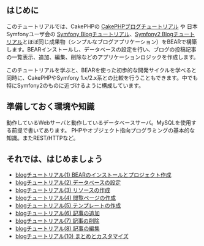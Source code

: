 ## はじめに ##

このチュートリアルでは、CakePHPの [CakePHPブログチュートリアル](http://book.cakephp.org/ja/view/1528/CakePHP%E3%83%96%E3%83%AD%E3%82%B0%E3%83%81%E3%83%A5%E3%83%BC%E3%83%88%E3%83%AA%E3%82%A2%E3%83%AB) や 日本Symfonyユーザ会の [Symfony Blogチュートリアル](http://www.symfony.gr.jp/docs/for-beginners/blog-tutorial/)、[Symfony2 Blogチュートリアル](http://docs.symfony.gr.jp/sf2-blog-tutorial/)とほぼ同じ成果物（シンプルなブログアプリケーション）をBEARで構築します。BEARインストールし、データベースの設定を行い、ブログの投稿記事の一覧表示、追加、編集、削除などのアプリケーションロジックを作成します。

このチュートリアルを学ぶと、BEARを使った初歩的な開発サイクルを学べると同時に、CakePHPやSymfony 1.x/2.x系との比較を行うこともできます。中でも特にSymfony2のものに近づけるように構成しています。

## 準備しておく環境や知識 ##

動作しているWebサーバと動作しているデータベースサーバ。MySQLを使用する前提で書いてあります。
PHPやオブジェクト指向プログラミングの基本的な知識。またREST/HTTPなど。

## それでは、はじめましょう ##

  * [blogチュートリアル(1) BEARのインストールとプロジェクト作成](blog_install.md)
  * [blogチュートリアル(2) データベースの設定](blog_db.md)
  * [blogチュートリアル(3) リソースの作成](blog_read.md)
  * [blogチュートリアル(4) 閲覧ページの作成](blog_page.md)
  * [blogチュートリアル(5) テンプレートの作成](blog_template.md)
  * [blogチュートリアル(6) 記事の追加](blog_create.md)
  * [blogチュートリアル(7) 記事の削除](blog_delete.md)
  * [blogチュートリアル(8) 記事の編集](blog_update.md)
  * [blogチュートリアル(10) まとめとカスタマイズ](blog_more.md)